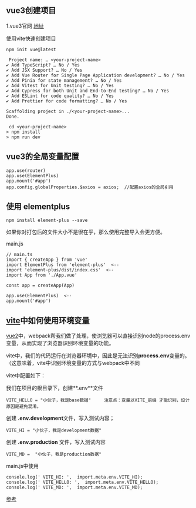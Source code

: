 

## vue3创建项目

1.vue3官网 [地址](https://cn.vuejs.org/guide/quick-start.html#creating-a-vue-application)

使用vite快速创建项目 

```
npm init vue@latest
```



```
 Project name: … <your-project-name>
✔ Add TypeScript? … No / Yes
✔ Add JSX Support? … No / Yes
✔ Add Vue Router for Single Page Application development? … No / Yes
✔ Add Pinia for state management? … No / Yes
✔ Add Vitest for Unit testing? … No / Yes
✔ Add Cypress for both Unit and End-to-End testing? … No / Yes
✔ Add ESLint for code quality? … No / Yes
✔ Add Prettier for code formatting? … No / Yes

Scaffolding project in ./<your-project-name>...
Done.
```



```
 cd <your-project-name>
> npm install
> npm run dev
```

## vue3的全局变量配置

```
app.use(router)
app.use(ElementPlus)
app.mount('#app')
app.config.globalProperties.$axios = axios;  //配置axios的全局引用
```

## 使用  elementplus

```
npm install element-plus --save
```

如果你对打包后的文件大小不是很在乎，那么使用完整导入会更方便。

main.js

```
// main.ts
import { createApp } from 'vue'
import ElementPlus from 'element-plus'  <--
import 'element-plus/dist/index.css'  <-- 
import App from './App.vue'

const app = createApp(App)

app.use(ElementPlus)  <-- 
app.mount('#app')
```



## [vite](https://so.csdn.net/so/search?q=vite&spm=1001.2101.3001.7020)中如何使用环境变量 

[vue2](https://so.csdn.net/so/search?q=vue2&spm=1001.2101.3001.7020)中，webpack帮我们做了处理，使浏览器可以直接识别node的process.env变量，从而实现了浏览器识别环境变量的功能。

vite中，我们的代码运行在浏览器环境中，因此是无法识别**process.env**变量的。（这意味着，vite中识别环境变量的方式与webpack中不同

vite中配置如下：

我们在项目的根目录下，创建**.env**文件

```
VITE_HELLO = "小伙子，我是base数据"     注意点：变量以VITE_前缀 才能识别，设计原因是避免混淆。
```

创建 **.env.development**文件，写入测试内容；

```
VITE_HI = "小伙子，我是development数据"
```

 创建 **.env.production** 文件，写入测试内容

```
VITE_MD =  "小伙子，我是production数据"
```

main.js中使用

```
console.log(' VITE_HI: ',  import.meta.env.VITE_HI);
console.log(' VITE_HELLO: ',  import.meta.env.VITE_HELLO);
console.log(' VITE_MD: ',  import.meta.env.VITE_MD);
```

[参考](https://blog.csdn.net/weixin_46769087/article/details/128120034)





